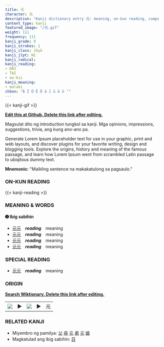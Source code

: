 ```yaml
---
title: 元
character: 元
description: "Kanji dictionary entry 元: meaning, on-kun reading, compounds, origin, related kanji"
content_type: kanji
featured_image: "/元.gif"
weight: 111
frequency: 111
kanji_grade: 9
kanji_strokes: 1
kanji_class: Jōyō
kanji_jlpt: N1
kanji_radical: 
kanji_reading: 
- DAI
- TAI
- oo-kii
kanji_meaning:
- malaki
chōon: "Ā Ī Ū Ē Ō ā ī ū ē ō ’"
---
```

[//]: # (Don't edit the line below. Kanji animated GIF code is automatically generated.)
{{< kanji-gif >}}

[//]: # (Edit below this line.)

**[Edit this at Github. Delete this link after editing.](https://github.com/tim0g/tim/tree/main/content/kanji/元/index.md)**

Magsulat dito ng introduction tungkol sa kanji. Mga opinions, impressions, suggestions, trivia, ang kung ano-ano pa.

Generate Lorem Ipsum placeholder text for use in your graphic, print and web layouts, and discover plugins for your favorite writing, design and blogging tools. Explore the origins, history and meaning of the famous passage, and learn how Lorem Ipsum went from scrambled Latin passage to ubiqitous dummy text.
 
**Mnemonic:** "Maikling sentence na makakatulong sa pagsaulo."

### ON-KUN READING

[//]: # (Don't edit the line below. ON-KUN READING code is automatically generated.)
{{< kanji-reading >}}

### MEANING & WORDS

#### ➊ **Ibig sabihin**
  - [元](../元)[元](../元)　***reading***　meaning
  - [元](../元)[元](../元)　***reading***　meaning
  - [元](../元)[元](../元)　***reading***　meaning
  - [元](../元)[元](../元)　***reading***　meaning

### SPECIAL READING
  - [元](../元)[元](../元)　***reading***　meaning

### ORIGIN

**[Search Wiktionary. Delete this link after editing.](https://wiktionary.org/wiki/元)**
<table class="kanji-table"><tr><td>
<img src="60px-元-bronze.svg.png">
</td><td>▶</td><td>
<img src="60px-元-oracle.svg.png">
</td><td>▶</td>
<td class="kanji-origin">元</td>
</tr></table>

### RELATED KANJI
- Miyembro ng pamilya: [父](../父) [母](../母) [元](../元) [弟](../弟) [元](../元) [娘](../娘)
- Magkatulad ang ibig sabihin: [日](../日)
